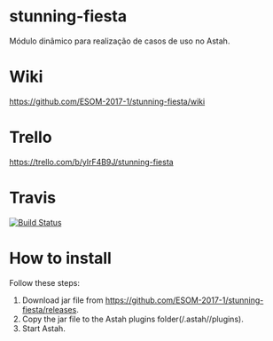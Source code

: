 # stunning-fiesta
Módulo dinâmico para realização de casos de uso no Astah. 

# Wiki
https://github.com/ESOM-2017-1/stunning-fiesta/wiki

# Trello
https://trello.com/b/ylrF4B9J/stunning-fiesta

# Travis
[![Build Status](https://travis-ci.org/ESOM-2017-1/stunning-fiesta.svg?branch=master)](https://travis-ci.org/ESOM-2017-1/stunning-fiesta)


# How to install

Follow these steps:
1. Download jar file from https://github.com/ESOM-2017-1/stunning-fiesta/releases.
2. Copy the jar file to the Astah plugins folder(<user-home>/.astah/<Astah-edition>/plugins).
3. Start Astah.
